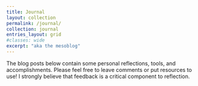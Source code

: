 ```yaml
---
title: Journal
layout: collection
permalink: /journal/
collection: journal
entries_layout: grid
#classes: wide
excerpt: "aka the mesoblog"
---
```


The blog posts below contain some personal reflections, tools, and accomplishments. Please feel free to leave comments or put resources to use! I strongly believe that feedback is a critical component to reflection.
